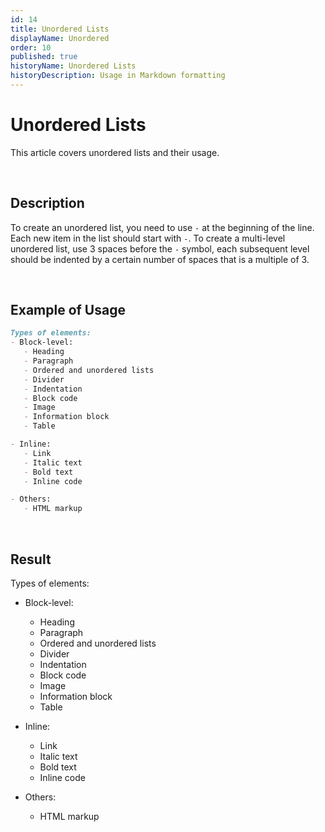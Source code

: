 ```yaml
---
id: 14
title: Unordered Lists
displayName: Unordered
order: 10
published: true
historyName: Unordered Lists
historyDescription: Usage in Markdown formatting
---
```


# Unordered Lists
This article covers unordered lists and their usage.

<br/>

## Description
To create an unordered list, you need to use `-` at the beginning of the line. Each new item in the list should start with `-`. To create a multi-level unordered list, use 3 spaces before the `-` symbol, each subsequent level should be indented by a certain number of spaces that is a multiple of 3.

<br/>

## Example of Usage
```md
Types of elements:
- Block-level:
   - Heading
   - Paragraph
   - Ordered and unordered lists
   - Divider
   - Indentation
   - Block code
   - Image
   - Information block
   - Table

- Inline:
   - Link
   - Italic text
   - Bold text
   - Inline code

- Others:
   - HTML markup
```

<br/>

## Result

Types of elements:
- Block-level:
   - Heading
   - Paragraph
   - Ordered and unordered lists
   - Divider
   - Indentation
   - Block code
   - Image
   - Information block
   - Table

- Inline:
   - Link
   - Italic text
   - Bold text
   - Inline code

- Others:
   - HTML markup
```

